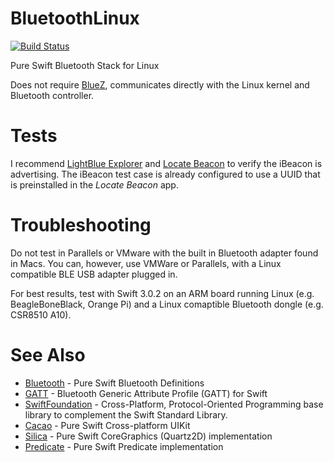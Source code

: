 # BluetoothLinux

[![Build Status](https://travis-ci.org/PureSwift/BluetoothLinux.svg?branch=travisCI)](https://travis-ci.org/PureSwift/BluetoothLinux)

Pure Swift Bluetooth Stack for Linux

Does not require [BlueZ](https://www.bluez.org), communicates directly with the Linux kernel and Bluetooth controller. 

# Tests

I recommend [LightBlue Explorer](https://itunes.apple.com/us/app/lightblue-explorer-bluetooth/id557428110?mt=8) and [Locate Beacon](https://itunes.apple.com/us/app/locate-beacon/id738709014?mt=8) to verify the iBeacon is advertising. The iBeacon test case is already configured to use a UUID that is preinstalled in the *Locate Beacon* app.

# Troubleshooting

Do not test in Parallels or VMware with the built in Bluetooth adapter found in Macs. You can, however, use VMWare or Parallels, with a Linux compatible BLE USB adapter plugged in.

For best results, test with Swift 3.0.2 on an ARM board running Linux (e.g. BeagleBoneBlack, Orange Pi) and a Linux comaptible Bluetooth dongle (e.g. CSR8510 A10).

# See Also

- [Bluetooth](https://github.com/PureSwift/Bluetooth) - Pure Swift Bluetooth Definitions
- [GATT](https://github.com/PureSwift/GATT) - Bluetooth Generic Attribute Profile (GATT) for Swift
- [SwiftFoundation](https://github.com/PureSwift/SwiftFoundation) - Cross-Platform, Protocol-Oriented Programming base library to complement the Swift Standard Library.
- [Cacao](https://github.com/PureSwift/Cacao) - Pure Swift Cross-platform UIKit
- [Silica](https://github.com/PureSwift/Silica) - Pure Swift CoreGraphics (Quartz2D) implementation
- [Predicate](https://github.com/PureSwift/Predicate) - Pure Swift Predicate implementation 